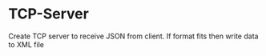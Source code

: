 # TCP-Server
Create TCP server to receive JSON from client. If format fits then write data to XML file
